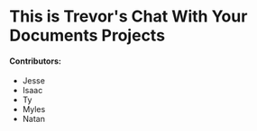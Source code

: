 
# This is Trevor's Chat With Your Documents Projects

#### Contributors:
- Jesse
- Isaac
- Ty
- Myles
- Natan